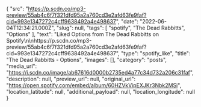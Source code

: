 {
  "src": "https://p.scdn.co/mp3-preview/55ab4c6f7f321dfd95a2a760cd3e2afd63fe9faf?cid=993e1347272c4cff9638492a4e498637",
  "date": "2022-06-04T12:34:21.000Z",
  "slug": null,
  "tags": [
    "spotify",
    "The Dead Rabbitts",
    "Options"
  ],
  "text": "Liked Options from The Dead Rabbitts on Spotify\n\nhttps://p.scdn.co/mp3-preview/55ab4c6f7f321dfd95a2a760cd3e2afd63fe9faf?cid=993e1347272c4cff9638492a4e498637",
  "type": "spotify_like",
  "title": "The Dead Rabbitts - Options",
  "images": [],
  "category": "posts",
  "media_url": "https://i.scdn.co/image/ab67616d0000b2735ed4a77c34d732a206c31faf",
  "description": null,
  "preview_url": null,
  "original_url": "https://open.spotify.com/embed/album/60HZVkVipEXJKr3Nbk2MSi",
  "location_latitude": null,
  "additional_payload": null,
  "location_longitude": null
}